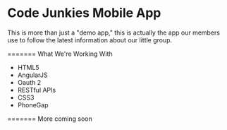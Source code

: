 Code Junkies Mobile App
=======

This is more than just a "demo app," this is actually the app our members use to follow the latest information about our little group.

=======
What We're Working With

- HTML5
- AngularJS
- Oauth 2
- RESTful APIs
- CSS3
- PhoneGap

=======
More coming soon
